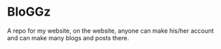 # BloGGz
A repo for my website, on the website, anyone can make his/her account and can make many blogs and posts there.
